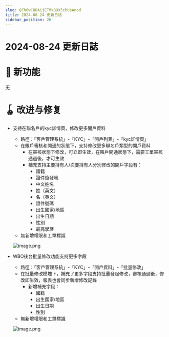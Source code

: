 ```yaml
---
slug: QFh6wCUDAijETMkQ9X5chUsAnod
title: 2024-08-24 更新日誌
sidebar_position: 26
---
```



# 2024-08-24 更新日誌


# 🎉 新功能


无


# 🪀 改进与修复

- 支持在聯名戶的kyc詳情頁，修改更多開戶資料
    - 路徑：「客戶管理系統」-「KYC」-「開戶列表」-「kyc詳情頁」
    - 在賬戶審核和開通的狀態下，支持修改更多聯名戶類型的開戶資料
        - 在審核狀態下修改，可立即生效，在賬戶開通狀態下，需要工單審核通過後，才可生效
        - 補充支持主要持有人/次要持有人分別修改的開戶字段有：
            - 國籍
            - 證件簽發地
            - 中文姓名
            - 姓（英文）
            - 名（英文）
            - 證件號碼
            - 出生國家/地區
            - 出生日期
            - 性別
            - 最高學曆
    - 無新增權限和工單標識

    ![image.png](/assets/5b2ba4a7e7b334305534b7f264cdff74.png)

- WBO後台批量修改功能支持更多字段
    - 路徑：「客戶管理系統」-「KYC」-「開戶資料」-「批量修改」
    - 在批量修改模塊下，補充了更多字段支持批量發起修改，審核通過後，修改即生效，報表也會同步新增修改記錄
        - 新增補充字段：
            - 國籍
            - 出生國家/地區
            - 出生日期
            - 性別
    - 無新增權限和工單標識

    ![image.png](/assets/5ce12f798ce157a2a8e9f4699db65a37.png)

